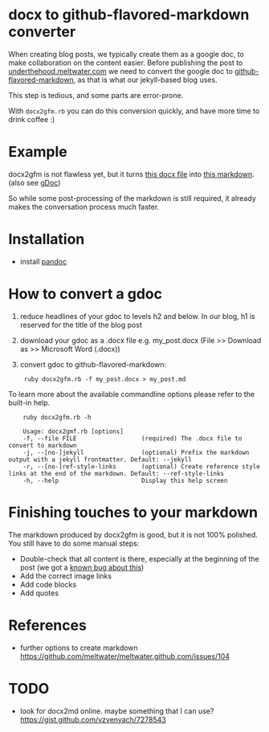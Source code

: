 # docx to github-flavored-markdown converter

When creating blog posts, we typically create them as a google doc, to make collaboration on the content easier.
Before publishing the post to [underthehood.meltwater.com](https://underthehood.meltwater.com/) we need to convert the google doc to [github-flavored-markdown](https://guides.github.com/features/mastering-markdown/), as that is what our jekyll-based blog uses.

This step is tedious, and some parts are error-prone.

With `docx2gfm.rb` you can do this conversion quickly, and have more time to drink coffee :)

# Example

docx2gfm is not flawless yet, but it turns [this docx file](./examples/sample.docx) into [this markdown](./examples/sample.md). (also see [gDoc][gDoc])

So while some post-processing of the markdown is still required, it already makes the conversation process much faster.

# Installation

- install [pandoc](https://pandoc.org/installing.html)

# How to convert a gdoc

1. reduce headlines of your gdoc to levels h2 and below. In our blog, h1 is reserved for the title of the blog post
1. download your gdoc as a .docx file e.g. my_post.docx (File >> Download as >> Microsoft Word (.docx))
1. convert gdoc to github-flavored-markdown:

		ruby docx2gfm.rb -f my_post.docx > my_post.md

To learn more about the available commandline options please refer to the built-in help.

		ruby docx2gfm.rb -h		

		Usage: docx2gmf.rb [options]
		-f, --file FILE                  (required) The .docx file to convert to markdown
		-j, --[no-]jekyll                (optional) Prefix the markdown output with a jekyll frontmatter. Default: --jekyll
		-r, --[no-]ref-style-links       (optional) Create reference style links at the end of the markdown. Default: --ref-style-links
		-h, --help                       Display this help screen

# Finishing touches to your markdown

The markdown produced by docx2gfm is good, but it is not 100% polished. You still have to do some manual steps:

* Double-check that all content is there, especially at the beginning of the post (we got a [known bug about this](https://github.com/meltwater/docx2gfm/issues/6))
* Add the correct image links
* Add code blocks
* Add quotes

# References

- further options to create markdown
https://github.com/meltwater/meltwater.github.com/issues/104

# TODO

- look for docx2md online. maybe something that I can use?
	https://gist.github.com/vzvenyach/7278543

[gDoc]: https://docs.google.com/document/d/1oKGYVORih0GNC1CZHKv0d2IirCtcgMu0O1sifTfH5zo/edit
